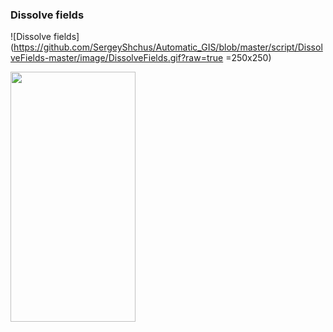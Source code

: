 ### Dissolve fields

![Dissolve fields](https://github.com/SergeyShchus/Automatic_GIS/blob/master/script/DissolveFields-master/image/DissolveFields.gif?raw=true =250x250)

<img src="https://github.com/SergeyShchus/Automatic_GIS/blob/master/script/DissolveFields-master/image/DissolveFields.gif?raw=true" width="200" height="400" />
